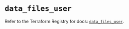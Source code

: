# `data_files_user`

Refer to the Terraform Registry for docs: [`data_files_user`](https://registry.terraform.io/providers/files-com/files/0.1.365/docs/data-sources/user).
